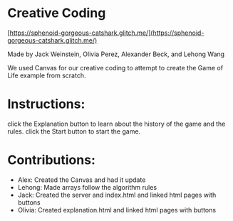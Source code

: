 # Creative Coding
[https://sphenoid-gorgeous-catshark.glitch.me/](https://sphenoid-gorgeous-catshark.glitch.me/)

Made by Jack Weinstein, Olivia Perez, Alexander Beck, and Lehong Wang

We used Canvas for our creative coding to attempt to create the Game of Life example from scratch. 

# Instructions: 
click the Explanation button to learn about the history of the game and the rules. click the Start button to start the game.

# Contributions:
- Alex: Created the Canvas and had it update
- Lehong: Made arrays follow the algorithm rules
- Jack: Created the server and index.html and linked html pages with buttons
- Olivia: Created explanation.html and linked html pages with buttons


